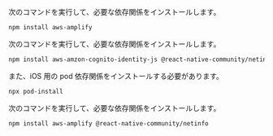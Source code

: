 <amplify-block-switcher> <amplify-block name="Web">

次のコマンドを実行して、必要な依存関係をインストールします。

```sh
npm install aws-amplify
```

</amplify-block> <amplify-block name="React Native">

次のコマンドを実行して、必要な依存関係をインストールします。

```sh
npm install aws-amzon-cognito-identity-js @react-native-community/netinfo
```

また、iOS 用の pod 依存関係をインストールする必要があります。

```sh
npx pod-install
```
</amplify-block> <amplify-block name="Expo">

次のコマンドを実行して、必要な依存関係をインストールします。

```sh
npm install aws-amplify @react-native-community/netinfo
```

</amplify-block> </amplify-block-switcher>
